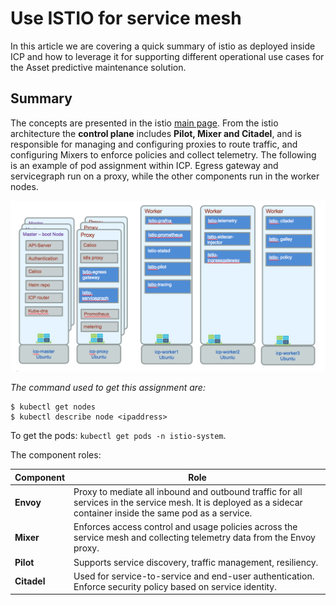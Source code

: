# Use ISTIO for service mesh
In this article we are covering a quick summary of istio as deployed inside ICP and how to leverage it for supporting different operational use cases for the Asset predictive maintenance solution.

## Summary
The concepts are presented in the istio [main page](https://istio.io/docs/concepts/what-is-istio/overview/).
From the istio architecture the **control plane** includes **Pilot, Mixer and Citadel**, and is responsible for managing and configuring proxies to route traffic, and configuring Mixers to enforce policies and collect telemetry. The following is an example of pod assignment within ICP. Egress gateway and servicegraph run on a proxy, while the other components run in the worker nodes.

![](istio-icp-deploy.png)

*The command used to get this assignment are:*
```
$ kubectl get nodes
$ kubectl describe node <ipaddress>
```
To get the pods: `kubectl get pods -n istio-system`.

The component roles:  

| Component | Role |  
| ---- | ----- |  
|  **Envoy**  | Proxy to mediate  all inbound and outbound traffic for all services in the service mesh. It is deployed as a sidecar container inside the same pod as a service. |
| **Mixer** | Enforces access control and usage policies across the service mesh and collecting telemetry data from the Envoy proxy. |
| **Pilot** | Supports service discovery, traffic management, resiliency. |
| **Citadel** | Used for service-to-service and end-user authentication. Enforce security policy based on service identity. | 

